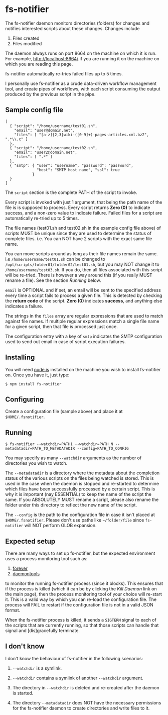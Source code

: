 # fs-notifier

The fs-notifier daemon monitors directories (folders) for changes and
notifies interested scripts about these changes. Changes include

1. Files created
2. Files modified

The daemon always runs on port 8664 on the machine on which it is
run. For example, [http://localhost:8664/](http://localhost:8664/) if
you are running it on the machine on which you are reading this page.

fs-notifier automatically re-tries failed files up to 5 times.

I personally use fs-notifier as a crude data-driven workflow
management tool, and create pipes of workflows, with each script
consuming the output produced by the previous script in the pipe.


## Sample config file

```
[
  { "script": "/home/username/test01.sh",
    "email": "user@domain.net",
    "files": [ "[a-z]{2,3}wiki-([0-9]+)-pages-articles.xml.bz2", ".*\\.c" ]
  },
  { "script": "/home/username/test02.sh",
    "email": "user2@domain.net",
    "files": [ ".*" ]
  },
  { "smtp": { "user": "username", "password": "password",
              "host": "SMTP host name", "ssl": true
            }
  }
]
```

The ```script``` section is the complete PATH of the script to invoke.

Every script is invoked with just 1 argument, that being the path name
of the file is is supposed to process. Every script returns **Zero
(0)** to indicate success, and a non-zero value to indicate
failure. Failed files for a script are automatically re-tried up to 5
times.

The file names (test01.sh and test02.sh in the example config file
above) of scripts MUST be unique since they are used to determine the
status of complete files. i.e. You can NOT have 2 scripts with the
exact same file name.

You can move scripts around as long as their file names remain the
same. i.e ```/home/username/test01.sh``` can be changed to
```/opt/scripts/folder01/folder02/test01.sh```, but you may NOT change
it to ```/home/username/test03.sh```. If you do, then all files
associated with this script will be re-tried. There is however a way
around this (if you really MUST rename a file). See the section
*Running* below.

```email``` is OPTIONAL and if set, an email will be sent to the
specified address every time a script fails to process a given
file. This is detected by checking the **return code** of the
script. **Zero (0)** indicates **success**, and anything else
indicates a failure.

The strings in the ```files``` array are regular expressions that are
used to match against file names. If multiple regular expressions
match a single file name for a given script, then that file is
processed just once.

The configuration entry with a key of ```smtp``` indicates the SMTP
configuration used to send out email in case of script execution
failures.


## Installing

You will need [node.js](http://nodejs.org/) installed on the machine
you wish to install fs-notifier on. Once you have it, just type:

```$ npm install fs-notifier```

## Configuring

Create a configuration file (sample above) and place it at ```$HOME/.fsnotifier```.


## Running

```
$ fs-notifier --watchdir=PATH1 --watchdir=PATH_N --metadatadir=PATH_TO_METADATADIR --config=PATH_TO_CONFIG
```

You may specify as many ```--watchdir``` arguments as the number of
directories you wish to watch.

The ```--metadatadir``` is a directory where the metadata about the
completion status of the various scripts on the files being watched is
stored. This is used in the case when the daemon is stopped and
re-started to determine which files have been successfully processed
by a certain script. This is why it is important (nay ESSENTIAL) to
keep the name of the script the same. If you ABSOLUTELY MUST rename a
script, please also rename the folder under this directory to reflect
the new name of the script.

The ```--config``` is the path to the configuration file in case it
isn't placed at ```$HOME/.fsnotifier```. Please don't use paths like
```~/folder/file``` since ```fs-notifier``` will NOT perform GLOB
expansion.


## Expected setup

There are many ways to set up fs-notifier, but the expected
environment uses a process monitoring tool such as:

1. [forever](https://github.com/nodejitsu/forever)
2. [daemontools](http://cr.yp.to/daemontools.html)

to monitor the running fs-notifier process (since it blocks). This
ensures that if the process is killed (which it can be by clicking the
*Kill Daemon* link on the main page), then the process monitoring tool
of your choice will re-start it. This is a valid way by which you can
re-load the configuration file. The process will FAIL to restart if
the configuration file is not in a valid JSON format.

When the fs-notifier process is killed, it sends a ```SIGTERM```
signal to each of the scripts that are currently running, so that
those scripts can handle that signal and [dis]gracefully terminate.


## I don't know

I don't know the behaviour of fs-notifier in the following scenarios:

1. ```--watchdir``` is a symlink.

2. ```--watchdir``` contains a symlink of another ```--watchdir```
argument.

3. The directory in ```--watchdir``` is deleted and re-created after
the daemon is started.

4. The directory ```--metadatadir``` does NOT have the necessary
permissions for the fs-notifier daemon to create directories and write
files to it.
